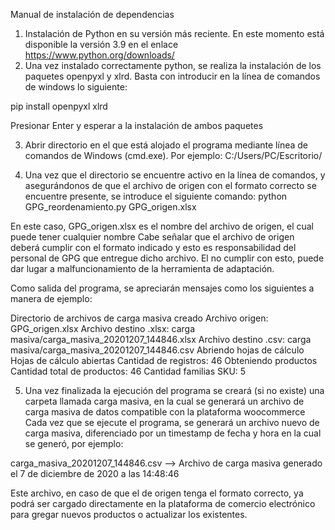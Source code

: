 Manual de instalación de dependencias
1.	Instalación de Python en su versión más reciente. En este momento está disponible la versión 3.9 en el enlace https://www.python.org/downloads/
2.	Una vez instalado correctamente python, se realiza la instalación de los paquetes openpyxl y xlrd. Basta con introducir en la línea de comandos de windows lo siguiente:

pip install openpyxl xlrd

Presionar Enter y esperar a la instalación de ambos paquetes

3.	Abrir directorio en el que está alojado el programa mediante línea de comandos de Windows (cmd.exe). Por ejemplo:
C:/Users/PC/Escritorio/

4. Una vez que el directorio se encuentre activo en la línea de comandos, y asegurándonos de que el archivo de origen con el formato correcto se encuentre presente, se introduce el siguiente comando:
python GPG_reordenamiento.py GPG_origen.xlsx

En este caso, GPG_origen.xlsx es el nombre del archivo de origen, el cual puede tener cualquier nombre
Cabe señalar que el archivo de origen deberá cumplir con el formato indicado y esto es responsabilidad del personal de GPG que entregue dicho archivo. El no cumplir con esto, puede dar lugar a malfuncionamiento 
de la herramienta de adaptación.

Como salida del programa, se apreciarán mensajes como los siguientes a manera de ejemplo:

Directorio de archivos de carga masiva creado
Archivo origen: GPG_origen.xlsx
Archivo destino .xlsx: carga masiva/carga_masiva_20201207_144846.xlsx
Archivo destino .csv: carga masiva/carga_masiva_20201207_144846.csv
Abriendo hojas de cálculo
Hojas de cálculo abiertas
Cantidad de registros: 46
Obteniendo productos
Cantidad total de productos: 46
Cantidad familias SKU: 5

5. Una vez finalizada la ejecución del programa se creará (si no existe) una carpeta llamada carga masiva, en la cual se generará un archivo de carga masiva de datos compatible con la plataforma woocommerce
Cada vez que se ejecute el programa, se generará un archivo nuevo de carga masiva, diferenciado por un timestamp de fecha y hora en la cual se generó, por ejemplo:

carga_masiva_20201207_144846.csv --> Archivo de carga masiva generado el 7 de diciembre de 2020 a las 14:48:46

Este archivo, en caso de que el de origen tenga el formato correcto, ya podrá ser cargado directamente en la plataforma de comercio electrónico para gregar nuevos productos o actualizar los existentes.
